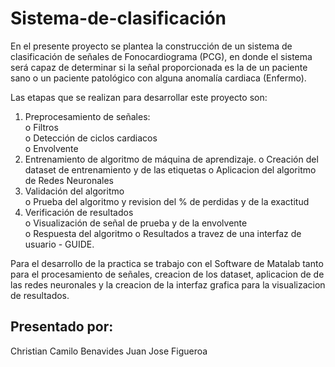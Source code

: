 # Sistema-de-clasificación
En el presente proyecto se plantea la construcción de un sistema de clasificación de señales de Fonocardiograma (PCG), en donde el sistema será capaz de determinar si la señal proporcionada es la de un paciente sano o un paciente patológico con alguna anomalía cardiaca (Enfermo).

Las etapas que se realizan para desarrollar este proyecto son:  
1. Preprocesamiento de señales:  
  o   Filtros  
  o   Detección de ciclos cardiacos  
  o   Envolvente  
2. Entrenamiento de algoritmo de máquina de aprendizaje.
  o   Creación del dataset de entrenamiento y de las etiquetas 
  o   Aplicacion del algoritmo de Redes Neuronales  
3. Validación del algoritmo  
  o   Prueba del algoritmo y revision del % de perdidas y de la exactitud 
4. Verificación de resultados  
  o   Visualización de señal de prueba y de la envolvente  
  o   Respuesta del algoritmo
  o   Resultados a travez de una interfaz de usuario - GUIDE.

Para el desarrollo de la practica se trabajo con el Software de Matalab tanto para el procesamiento de señales, creacion de los dataset, aplicacion de de las redes neuronales y la creacion de la interfaz grafica para la visualizacion de resultados.

## Presentado por:
Christian Camilo Benavides
Juan Jose Figueroa
